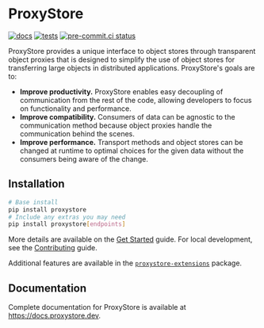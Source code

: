 # ProxyStore

[![docs](https://github.com/proxystore/proxystore/actions/workflows/docs.yml/badge.svg)](https://github.com/proxystore/proxystore/actions/workflows/docs.yml)
[![tests](https://github.com/proxystore/proxystore/actions/workflows/tests.yml/badge.svg?label=tests)](https://github.com/proxystore/proxystore/actions)
[![pre-commit.ci status](https://results.pre-commit.ci/badge/github/proxystore/proxystore/main.svg)](https://results.pre-commit.ci/latest/github/proxystore/proxystore/main)

ProxyStore provides a unique interface to object stores through transparent
object proxies that is designed to simplify the use of object stores for
transferring large objects in distributed applications.
ProxyStore's goals are to:

* **Improve productivity.** ProxyStore enables easy decoupling of
  communication from the rest of the code, allowing developers to focus
  on functionality and performance.
* **Improve compatibility.** Consumers of data can be agnostic to the
  communication method because object proxies handle the communication
  behind the scenes.
* **Improve performance.** Transport methods and object stores can be changed
  at runtime to optimal choices for the given data without the consumers
  being aware of the change.

## Installation

```bash
# Base install
pip install proxystore
# Include any extras you may need
pip install proxystore[endpoints]
```

More details are available on the [Get Started](https://docs.proxystore.dev/get-started) guide.
For local development, see the [Contributing](https://docs.proxystore.dev/contributing) guide.

Additional features are available in the [`proxystore-extensions`](https://github.com/proxystore/extensions) package.

## Documentation

Complete documentation for ProxyStore is available at https://docs.proxystore.dev.
